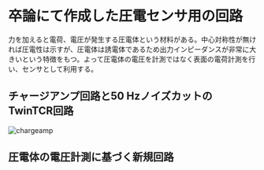 # 卒論にて作成した圧電センサ用の回路
力を加えると電荷、電圧が発生する圧電体という材料がある。中心対称性が無ければ圧電性は示すが、圧電体は誘電体であるため出力インピーダンスが非常に大きいという特徴をもつ。よって圧電体の電圧を計測ではなく表面の電荷計測を行い、センサとして利用する。
## チャージアンプ回路と50 HzノイズカットのTwinTCR回路
![chargeamp](https://user-images.githubusercontent.com/43879424/127097449-987aae51-a448-4a72-a7f9-6b7a19f854bc.jpg)

## 圧電体の電圧計測に基づく新規回路
